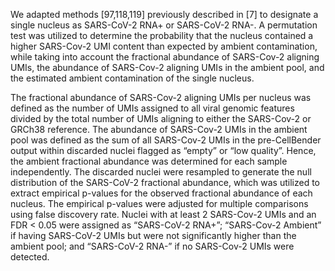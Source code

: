 We adapted methods [97,118,119] previously described in [7] to designate a single nucleus as SARS-CoV-2 RNA+ or SARS-CoV-2 RNA-. A permutation test was utilized to determine the probability that the nucleus contained a higher SARS-Cov-2 UMI content than expected by ambient contamination, while taking into account the fractional abundance of SARS-Cov-2 aligning UMIs, the abundance of SARS-Cov-2 aligning UMIs in the ambient pool, and the estimated ambient contamination of the single nucleus.

The fractional abundance of SARS-Cov-2 aligning UMIs per nucleus was defined as the number of UMIs assigned to all viral genomic features divided by the total number of UMIs aligning to either the SARS-Cov-2 or GRCh38 reference. The abundance of SARS-Cov-2 UMIs in the ambient pool was defined as the sum of all SARS-Cov-2 UMIs in the pre-CellBender output within discarded nuclei flagged as “empty” or “low quality”. Hence, the ambient fractional abundance was determined for each sample independently. The discarded nuclei were resampled to generate the null distribution of the SARS-CoV-2 fractional abundance, which was utilized to extract empirical p-values for the observed fractional abundance of each nucleus. The empirical p-values were adjusted for multiple comparisons using false discovery rate. Nuclei with at least 2 SARS-Cov-2 UMIs and an FDR < 0.05 were assigned as “SARS-CoV-2 RNA+”; “SARS-Cov-2 Ambient” if having SARS-CoV-2 UMIs but were not significantly higher than the ambient pool; and “SARS-CoV-2 RNA-” if no SARS-Cov-2 UMIs were detected.
